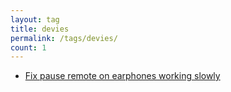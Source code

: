```yaml
---
layout: tag
title: devies
permalink: /tags/devies/
count: 1
---
```


- [Fix pause remote on earphones working slowly](https://joelsgp.github.io/solutions/2021/12/18/earphones-remote.html)
